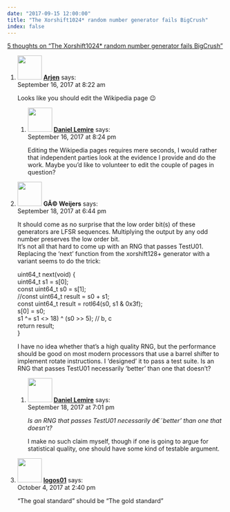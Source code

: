 ```yaml
---
date: "2017-09-15 12:00:00"
title: "The Xorshift1024* random number generator fails BigCrush"
index: false
---
```


[5 thoughts on &ldquo;The Xorshift1024* random number generator fails BigCrush&rdquo;](/lemire/blog/2017/09-15-the-xorshift1024-random-number-generator-fails-bigcrush)

<ol class="comment-list">
<li id="comment-286030" class="comment even thread-even depth-1 parent">
<div class="comment-author vcard">
<img alt src="https://secure.gravatar.com/avatar/575869bc1cf09af66d0b7c2ba9fe149a?s=56&#038;d=mm&#038;r=g" srcset="https://secure.gravatar.com/avatar/575869bc1cf09af66d0b7c2ba9fe149a?s=112&#038;d=mm&#038;r=g 2x" class="avatar avatar-56 photo" height="56" width="56" decoding="async" /> <b class="fn"><a href="http://www.cs.ru.nl/~arjen/" class="url" rel="ugc external nofollow">Arjen</a></b> <span class="says">says:</span> </div>
<div class="comment-metadata"><time datetime="2017-09-16T08:22:05+00:00">September 16, 2017 at 8:22 am</time></a> </div>
<div class="comment-content">
<p>Looks like you should edit the Wikipedia page 😉</p>
</div>
<ol class="children">
<li id="comment-286068" class="comment byuser comment-author-lemire bypostauthor odd alt depth-2">
<div class="comment-author vcard">
<img alt src="https://secure.gravatar.com/avatar/2ca999bef9535950f5b84281a4dab006?s=56&#038;d=mm&#038;r=g" srcset="https://secure.gravatar.com/avatar/2ca999bef9535950f5b84281a4dab006?s=112&#038;d=mm&#038;r=g 2x" class="avatar avatar-56 photo" height="56" width="56" decoding="async" /> <b class="fn"><a href="https://lemire.me/en/" class="url" rel="ugc">Daniel Lemire</a></b> <span class="says">says:</span> </div>
<div class="comment-metadata"><time datetime="2017-09-16T20:24:40+00:00">September 16, 2017 at 8:24 pm</time></a> </div>
<div class="comment-content">
<p>Editing the Wikipedia pages requires mere seconds, I would rather that independent parties look at the evidence I provide and do the work. Maybe you&rsquo;d like to volunteer to edit the couple of pages in question?</p>
</div>
</li>
</ol>
</li>
<li id="comment-286249" class="comment even thread-odd thread-alt depth-1 parent">
<div class="comment-author vcard">
<img alt src="https://secure.gravatar.com/avatar/221c34e76f43eb000312f7f5038eb619?s=56&#038;d=mm&#038;r=g" srcset="https://secure.gravatar.com/avatar/221c34e76f43eb000312f7f5038eb619?s=112&#038;d=mm&#038;r=g 2x" class="avatar avatar-56 photo" height="56" width="56" loading="lazy" decoding="async" /> <b class="fn">GÃ© Weijers</b> <span class="says">says:</span> </div>
<div class="comment-metadata"><time datetime="2017-09-18T18:44:51+00:00">September 18, 2017 at 6:44 pm</time></a> </div>
<div class="comment-content">
<p>It should come as no surprise that the low order bit(s) of these generators are LFSR sequences. Multiplying the output by any odd number preserves the low order bit.<br/>
It&rsquo;s not all that hard to come up with an RNG that passes TestU01.<br/>
Replacing the &lsquo;next&rsquo; function from the xorshift128+ generator with a variant seems to do the trick:</p>
<p>uint64_t next(void) {<br/>
uint64_t s1 = s[0];<br/>
const uint64_t s0 = s[1];<br/>
//const uint64_t result = s0 + s1;<br/>
const uint64_t result = rotl64(s0, s1 &amp; 0x3f);<br/>
s[0] = s0;<br/>
s1 ^= s1 &lt;&gt; 18) ^ (s0 &gt;&gt; 5); // b, c<br/>
return result;<br/>
}</p>
<p>I have no idea whether that&rsquo;s a high quality RNG, but the performance should be good on most modern processors that use a barrel shifter to implement rotate instructions. I &lsquo;designed&rsquo; it to pass a test suite. Is an RNG that passes TestU01 necessarily &lsquo;better&rsquo; than one that doesn&rsquo;t?</p>
</div>
<ol class="children">
<li id="comment-286255" class="comment byuser comment-author-lemire bypostauthor odd alt depth-2">
<div class="comment-author vcard">
<img alt src="https://secure.gravatar.com/avatar/2ca999bef9535950f5b84281a4dab006?s=56&#038;d=mm&#038;r=g" srcset="https://secure.gravatar.com/avatar/2ca999bef9535950f5b84281a4dab006?s=112&#038;d=mm&#038;r=g 2x" class="avatar avatar-56 photo" height="56" width="56" loading="lazy" decoding="async" /> <b class="fn"><a href="https://lemire.me/en/" class="url" rel="ugc">Daniel Lemire</a></b> <span class="says">says:</span> </div>
<div class="comment-metadata"><time datetime="2017-09-18T19:01:03+00:00">September 18, 2017 at 7:01 pm</time></a> </div>
<div class="comment-content">
<p><em>Is an RNG that passes TestU01 necessarily â€˜better&rsquo; than one that doesn&rsquo;t?</em></p>
<p>I make no such claim myself, though if one is going to argue for statistical quality, one should have some kind of testable argument.</p>
</div>
</li>
</ol>
</li>
<li id="comment-287998" class="comment even thread-even depth-1">
<div class="comment-author vcard">
<img alt src="https://secure.gravatar.com/avatar/e1fa5156884630676c054cb539a4141b?s=56&#038;d=mm&#038;r=g" srcset="https://secure.gravatar.com/avatar/e1fa5156884630676c054cb539a4141b?s=112&#038;d=mm&#038;r=g 2x" class="avatar avatar-56 photo" height="56" width="56" loading="lazy" decoding="async" /> <b class="fn"><a href="http://chasethedevil.github.io" class="url" rel="ugc external nofollow">logos01</a></b> <span class="says">says:</span> </div>
<div class="comment-metadata"><time datetime="2017-10-04T14:40:03+00:00">October 4, 2017 at 2:40 pm</time></a> </div>
<div class="comment-content">
<p>&ldquo;The goal standard&rdquo; should be &ldquo;The gold standard&rdquo;</p>
</div>
</li>
</ol>
